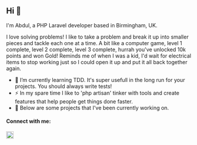 ## Hi 👋

I'm Abdul, a PHP Laravel developer based in Birmingham, UK.

I love solving problems! 
I like to take a problem and break it up into smaller pieces and tackle each one at a time. 
A bit like a computer game, level 1 complete, level 2 complete, level 3 complete, hurrah you've unlocked 10k points and won Gold!
Reminds me of when I was a kid, I'd wait for electrical items to stop working just so I could open it up and put it all back together again.

- 🌱 I’m currently learning TDD. It's super usefull in the long run for your projects. You should always write tests!
- ⚡ In my spare time I like to 'php artisan' tinker with tools and create features that help people get things done faster.
- 🔭 Below are some projects that I've been currently working on.
<!--
[![Anurag's GitHub stats](https://github-readme-stats.vercel.app/api?username=abdulkaeum)](https://github.com/anuraghazra/github-readme-stats)
-->

#### Connect with me:
<a target="_blank" href="https://www.linkedin.com/in/abdul-kaeum/">
<img alt="" width="20" src="https://content.linkedin.com/content/dam/me/business/en-us/amp/brand-site/v2/bg/LI-Bug.svg.original.svg">
</a>
